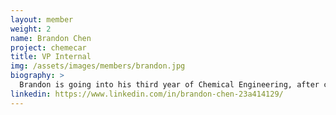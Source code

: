 ```yaml
---
layout: member
weight: 2
name: Brandon Chen
project: chemecar
title: VP Internal
img: /assets/images/members/brandon.jpg
biography: >
  Brandon is going into his third year of Chemical Engineering, after completing a co-op position and doing a semester abroad. He was involved with the ChemE Car project as a chemical sub-team lead for two years, and as the Facilities Chair for a one year. Brandon is currently serving the Vice President - Internal. Brandon loves all things food, and can usually be found in the kitchen eating and cooking dishes from around the world. 
linkedin: https://www.linkedin.com/in/brandon-chen-23a414129/
---
```

